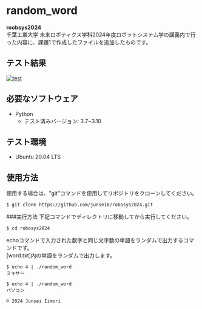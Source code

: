 # random_word

**roobsys2024**    
千葉工業大学 未来ロボティクス学科2024年度ロボットシステム学の講義内で行った内容に、課題1で作成したファイルを追加したものです。

## テスト結果
[![test](https://github.com/junsei0/robosys2024/actions/workflows/test.yml/badge.svg)](https://github.com/junsei0/robosys2024/actions/workflows/test.yml)

## 必要なソフトウェア
- Python
  - テスト済みバージョン: 3.7~3.10

## テスト環境
- Ubuntu 20.04 LTS

## 使用方法
使用する場合は、"git"コマンドを使用してリポジトリをクローンしてください。
```
$ git clone https://github.com/junsei0/robosys2024.git
```
###実行方法
下記コマンドでディレクトリに移動してから実行してください。
```
$ cd robosys2024
```
echoコマンドで入力された数字と同じ文字数の単語をランダムで出力するコマンドです。  
[word.txt]内の単語をランダムで出力します。

```
$ echo 4 | ./random_word
ミキサー

$ echo 4 | ./random_word
パソコン

© 2024 Junsei Iimori

